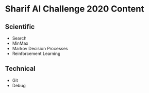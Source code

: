 # Sharif AI Challenge 2020 Content

## Scientific
  - Search
  - MinMax
  - Markov Decision Processes
  - Reinforcement Learning

## Technical
  - Git
  - Debug
